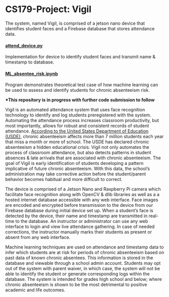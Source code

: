 # CS179-Project: Vigil

The system, named Vigil, is comprised of a jetson nano device that identifies student faces
and a Firebase database that stores attendance data.

#### [attend_device.py](https://github.com/tday01/CS179-Project/blob/master/attendv13.py)

Implementation for device to identify student faces and transmit name & timestamp to database.

#### [ML_absentee_risk.ipynb](https://github.com/tday01/CS179-Project/blob/master/ML_assess_risk.ipynb)

Program demonstrates theoretical test case of how machine learning can be used to assess and identify students
for chronic absenteeism risk.

**\*This repository is in progress with further code submission to follow**

Vigil is an automated attendance system that uses face recognition technology to identify and log students preregistered with the system. Automating the attendance process increases classroom productivity, but most importantly, allows for robust and consistent records of student attendance. [According to the United States Department of Education (USDE)](https://www2.ed.gov/datastory/chronicabsenteeism.html), chronic absenteeism affects more than 7 million students each year that miss a month or more of school. The USDE has declared chronic absenteeism a hidden educational crisis. Vigil not only automates the process of classroom attendance, but also detects patterns in student absences & late arrivals that are associated with chronic absenteeism. The goal of Vigil is early identification of students developing a pattern implicative of future chronic absenteeism. With this data, the school’s administration may take corrective action before the student/parent behavior becomes habitual and more difficult to correct.
	
The device is comprised of a Jetson Nano and Raspberry Pi camera which facilitate face recognition along with OpenCV & dlib libraries as well as a a hosted internet database accessible with any web interface. Face images are encoded and encrypted before transmission to the device from our Firebase database during initial device set up. When a student’s face is detected by the device, their name and timestamp are transmitted in real-time to the database. An instructor or administrator can use any web interface to login and view live attendance gathering. In case of needed corrections, the instructor manually marks their students as present or absent from any web interface.

Machine learning techniques are used on attendance and timestamp data to infer which students are at risk for periods of chronic absenteeism based on past data of known chronic absentees. This information is stored in the database and viewable through a school admin account. Students may opt out of the system with parent waiver, in which case, the system will not be able to identify the student or generate corresponding logs within the database. The system is intended for grades high school and below; where chronic absenteeism is shown to be the most detrimental to positive academic and life outcomes.

